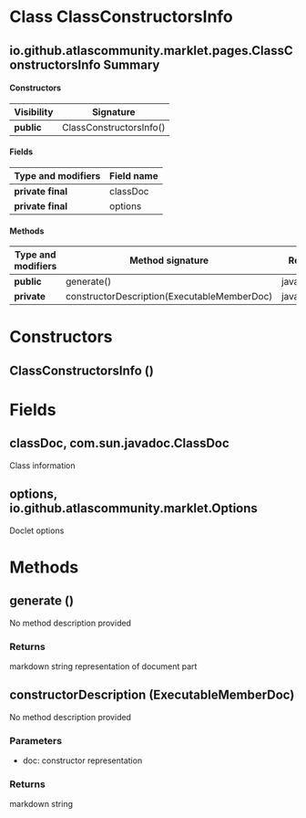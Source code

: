 Class ClassConstructorsInfo
===========================
io.github.atlascommunity.marklet.pages.ClassConstructorsInfo
Summary
-------
#### Constructors
| Visibility | Signature               |
| ---------- | ----------------------- |
| **public** | ClassConstructorsInfo() |
#### Fields
| Type and modifiers | Field name |
| ------------------ | ---------- |
| **private final**  | classDoc   |
| **private final**  | options    |
#### Methods
| Type and modifiers | Method signature                            | Return type      |
| ------------------ | ------------------------------------------- | ---------------- |
| **public**         | generate()                                  | java.lang.String |
| **private**        | constructorDescription(ExecutableMemberDoc) | java.lang.String |

Constructors
============
ClassConstructorsInfo ()
------------------------


Fields
======
classDoc, com.sun.javadoc.ClassDoc
----------------------------------
Class information

options, io.github.atlascommunity.marklet.Options
-------------------------------------------------
Doclet options


Methods
=======
generate ()
-----------
No method description provided
### Returns
markdown string representation of document part

constructorDescription (ExecutableMemberDoc)
--------------------------------------------
No method description provided
### Parameters
- doc: constructor representation
### Returns
markdown string


